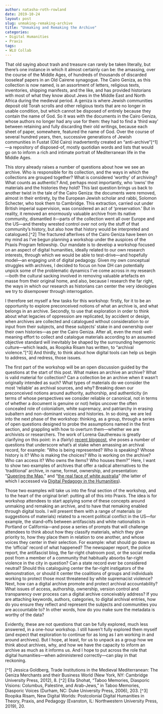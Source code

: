 ```yaml
---
author: natasha-roth-rowland
date: 2019-10-24
layout: post
slug: unmaking-remaking-archive
title: "Unmaking and Remaking the Archive"
categories:
- Digital Humanities
- Praxis
tags:
- WLU Collab
---
```

That old saying about trash and treasure can rarely be taken literally, but there’s one instance in which it almost certainly can be: the amassing, over the course of the Middle Ages, of hundreds of thousands of discarded looseleaf papers in an Old Cairene synagogue. The Cairo Geniza, as this collection is now named, is an assortment of letters, religious texts, inventories, shipping manifests, and the like, and has provided historians with most of what they know about Jews in the Middle East and North Africa during the medieval period. A geniza is where Jewish communities deposit old Torah scrolls and other religious texts that are no longer in usable condition, but which cannot be disposed of entirely because they contain the name of God. So it was with the documents in the Cairo Geniza, whose authors no longer had any use for them: they had to find a ‘third way’ between retaining and fully discarding their old writings, because each sheet of paper, somewhere, featured the name of God. Over the course of several hundred years, then, successive generations of Jewish communities in Fustat (Old Cairo) inadvertently created an “anti-archive”[^1]—a repository of disposed-of, mostly quotidian words and lists that would go on to inform a rich and intimate portrait of Mediterranean life in the Middle Ages.  

This story already raises a number of questions about how we see an archive. Who is responsible for its collection, and the ways in which the collections are grouped together? What is considered ‘worthy’ of archiving? What counts as authentic? And, perhaps most importantly, who ‘owns’ the materials and the histories they hold? This last question brings us back to another twist in the tale of the Cairo Geniza: the documents were removed, almost in their entirety, by the European Jewish scholar and rabbi, Solomon Schecter, who took them to Cambridge. This extraction, carried out under British imperial supervision, was considered an act of ‘preservation.’ But in reality, it removed an enormously valuable archive from its native community, dismantled it—parts of the collection went all over Europe and the US—and thereby wrested control over not only the stuff of that community’s history, but also how that history would be interpreted and catalogued.[^2]  The fractured afterlives of the Cairo Geniza have been on my mind as I’ve begun planning a workshop under the auspices of the Praxis Program fellowship. Our mandate is to develop a workshop focused on an aspect of digital humanities, ideally related to our own research interests, through which we would be able to test-drive—and hopefully model—an engaging unit of digital pedagogy. Given my own conceptual struggles with archives, I decided to focus on how DH can potentially unpick some of the problematic dynamics I’ve come across in my research—both the cultural sacking involved in removing valuable artefacts en masse from their original home, and also, because I research the far right, the ways in which our research as historians can center the very ideologies we try to disempower through interrogation.  

I therefore set myself a few tasks for this workshop: firstly, for it to be an opportunity to explore preconceived notions of what an archive is, and what belongs in an archive. Secondly, to use that exploration in order to think about what legacies of oppression are replicated, by accident or design, when archives are collected and catalogued without consideration to or input from their subjects, and these subjects’ stake in and ownership over their own histories—as per the Cairo Geniza. After all, even the most well-meaning effort to collect and catalogue materials according to an assumed objective standard will inevitably be shaped by the surrounding hegemonic culture—which leads, as Roopika Risam has written, to “archival violence.”[^3] And thirdly, to think about how digital tools can help us begin to address, and redress, those issues.  

The first part of the workshop will be an open discussion guided by the questions at the start of this post. What makes an archive an archive? What is valid material for collection? Can a collection be an archive when it wasn’t originally intended as such? What types of materials do we consider the most ‘reliable’ as archival sources, and why? Breaking down our preconceived notions around authority, authorship, and authenticity (in terms of whose perspectives we consider reliable or canonical, not in terms of whether a document is genuine or not) helps uncover the often concealed role of colonialism, white supremacy, and patriarchy in erasing subaltern and non-dominant voices and histories. In so doing, we are led into the next phase of the workshop: thinking, as a group, through a series of open questions designed to probe the assumptions named in the first section, and grappling with how to overturn them—whether we are archivists or researchers. The work of Lorena Gauthereau is greatly clarifying on this point: in a (fairly) [recent blogpost](https://recoveryprojectappblog.wordpress.com/2017/11/20/incubator-decolonizing-the-digital-humanities/), she poses a number of questions that underscore what’s at stake when amassing an archival record, for example: “Who is being represented? Who is speaking? Whose history is it? Who is making the choices? Who is working on the archive? Who can access it? Who owns the items? Who houses them?” Here, I want to show two examples of archives that offer a radical alternatives to the ‘traditional’ archive, in name, format, ownership, and presentation: “[Queering the Map](https://queeringthemap.com/),” and “[the real face of white australia](http://invisibleaustralians.org/faces/)” (the latter of which I accessed via [Digital Pedagogy in the Humanities](https://digitalpedagogy.mla.hcommons.org/keywords/race/)).  

Those two examples will take us into the final section of the workshop, and to the heart of the original brief: putting all of this into Praxis. The idea is for workshop attendees to start applying some of these concepts around unmaking and remaking an archive, and to have that remaking enabled through digital tools. I will present them with a range of materials (or suggestions of materials) related to a recent political conflict in the US—for example, the stand-offs between antifascists and white nationalists in Portland or California—and pose a series of prompts that will challenge attendees to think about how they classify materials, which they give priority to, how they place them in relation to one another, and whose voices they center in their selection. For example: what should go down as the ‘official’ record of what happened? The newspaper report, the police report, the antifascist blog, the far-right chatroom post, or the social media post from a member of a community that habitually absorbs far-right violence in the city in question? Can a state record ever be considered neutral? Should this cataloguing center the far-right instigators of the demonstration, or should it center the coalitions of groups and individuals working to protect those most threatened by white supremacist violence? Next, how can a digital archive promote and protect archival accountability? What issues of access, authorship, ownership, version control and transparency over process can a digital archive conceivably address? If you are attaching keywords, authors, categories, to digital archival entries, how do you ensure they reflect and represent the subjects and communities you are accountable to? In other words, how do you make sure the metadata is worthy of the data?  

Evidently, these are not questions that can be fully explored, much less answered, in a one-hour workshop. I still haven’t fully explored them myself (and expect that exploration to continue for as long as I am working in and around archives). But I hope, at least, for us to unpack as a group how we think about archives, why, and how we have the capacity to inform an archive as much as it informs us. And I hope to put across the role that digital humanities—when administered correctly—can play in that reckoning. 
	

[^1] Jessica Goldberg, Trade Institutions in the Medieval Mediterranean: The Geniza Merchants and their Business World (New York, NY: Cambridge University Press, 2012), 8.
[^2] Ella Shohat, “Taboo Memories, Diasporic Visions: Columbus, Palestine, and Arab-Jews,” in Taboo Memories, Diasporic Voices (Durham, NC: Duke University Press, 2006), 203.
[^3] Roopika Risam, New Digital Worlds: Postcolonial Digital Humanities in Theory, Praxis, and Pedagogy (Evanston, IL: Northwestern University Press, 2019), 20.
